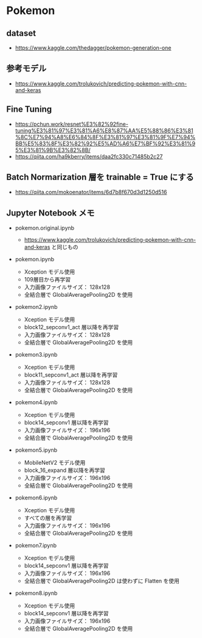 # Pokemon

## dataset

- https://www.kaggle.com/thedagger/pokemon-generation-one

## 参考モデル

- https://www.kaggle.com/trolukovich/predicting-pokemon-with-cnn-and-keras

## Fine Tuning

- https://pchun.work/resnet%E3%82%92fine-tuning%E3%81%97%E3%81%A6%E8%87%AA%E5%88%86%E3%81%8C%E7%94%A8%E6%84%8F%E3%81%97%E3%81%9F%E7%94%BB%E5%83%8F%E3%82%92%E5%AD%A6%E7%BF%92%E3%81%95%E3%81%9B%E3%82%8B/
- https://qiita.com/ha9kberry/items/daa2fc330c71485b2c27

## Batch Normarization 層を trainable = True にする

- https://qiita.com/mokoenator/items/6d7b8f670d3d1250d516

## Jupyter Notebook メモ

- pokemon.original.ipynb
  - https://www.kaggle.com/trolukovich/predicting-pokemon-with-cnn-and-keras と同じもの

- pokemon.ipynb
  - Xception モデル使用
  - 109層目から再学習
  - 入力画像ファイルサイズ： 128x128
  - 全結合層で GlobalAveragePooling2D を使用

- pokemon2.ipynb
  - Xception モデル使用
  - block12_sepconv1_act 層以降を再学習
  - 入力画像ファイルサイズ： 128x128
  - 全結合層で GlobalAveragePooling2D を使用

- pokemon3.ipynb
  - Xception モデル使用
  - block11_sepconv1_act 層以降を再学習
  - 入力画像ファイルサイズ： 128x128
  - 全結合層で GlobalAveragePooling2D を使用

- pokemon4.ipynb
  - Xception モデル使用
  - block14_sepconv1 層以降を再学習
  - 入力画像ファイルサイズ： 196x196
  - 全結合層で GlobalAveragePooling2D を使用

- pokemon5.ipynb
  - MobileNetV2 モデル使用
  - block_16_expand 層以降を再学習
  - 入力画像ファイルサイズ： 196x196
  - 全結合層で GlobalAveragePooling2D を使用

- pokemon6.ipynb
  - Xception モデル使用
  - すべての層を再学習
  - 入力画像ファイルサイズ： 196x196
  - 全結合層で GlobalAveragePooling2D を使用

- pokemon7.ipynb
  - Xception モデル使用
  - block14_sepconv1 層以降を再学習
  - 入力画像ファイルサイズ： 196x196
  - 全結合層で GlobalAveragePooling2D は使わずに Flatten を使用

- pokemon8.ipynb
  - Xception モデル使用
  - block14_sepconv1 層以降を再学習
  - 入力画像ファイルサイズ： 196x196
  - 全結合層で GlobalAveragePooling2D を使用

